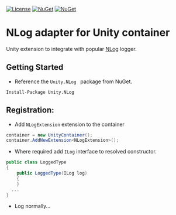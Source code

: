 [![License](https://img.shields.io/badge/license-apache%202.0-60C060.svg)](https://github.com/IoC-Unity/log4net/blob/master/LICENSE)
[![NuGet](https://img.shields.io/nuget/dt/Unity.log4net.svg)](https://www.nuget.org/packages/Unity.log4net)
[![NuGet](https://img.shields.io/nuget/v/Unity.log4net.svg)](https://www.nuget.org/packages/Unity.log4net)


# NLog adapter for Unity container
Unity extension to integrate with popular [NLog](https://github.com/nlog/nlog) logger.

## Getting Started
- Reference the `Unity.NLog ` package from NuGet.
```
Install-Package Unity.NLog 
```

## Registration:
- Add `NLogExtension` extension to the container

```C#
container = new UnityContainer();
container.AddNewExtension<NLogExtension>();
```
- Where required add `ILog` interface to resolved constructor. 

```C#
public class LoggedType
{
    public LoggedType(ILog log)
    {
    }
  ...
}
```
- Log normally...
